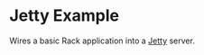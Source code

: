Jetty Example
=============

Wires a basic Rack application into a [Jetty][jetty] server.

[jetty]: http://www.eclipse.org/jetty/